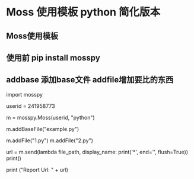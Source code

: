 # Moss 使用模板 python 简化版本
## Moss使用模板
## 使用前 pip install mosspy
## addbase 添加base文件 addfile增加要比的东西

import mosspy

userid = 241958773 

m = mosspy.Moss(userid, "python")

m.addBaseFile("example.py")


m.addFile("1.py")
m.addFile("2.py")


url = m.send(lambda file_path, display_name: print('*', end='', flush=True))
print()

print ("Report Url: " + url)
